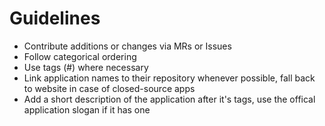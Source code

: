 # Guidelines
- Contribute additions or changes via MRs or Issues
- Follow categorical ordering
- Use tags (#) where necessary
- Link application names to their repository whenever possible, fall back to website in case of closed-source apps
- Add a short description of the application after it's tags, use the offical application slogan if it has one
